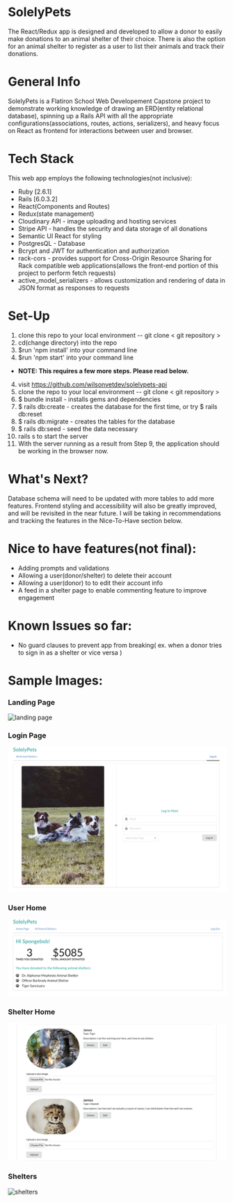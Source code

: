 # SolelyPets
The React/Redux app is designed and developed to allow a donor to easily make donations to an animal shelter of their choice. There is also the option for an animal shelter to register as a user to list their animals and track their donations.

# General Info
SolelyPets is a Flatiron School Web Developement Capstone project to demonstrate working knowledge of drawing an ERD(entity relational database), spinning up a Rails API with all the appropriate configurations(associations, routes, actions, serializers), and heavy focus on React as frontend for interactions between user and browser.

# Tech Stack
This web app employs the following technologies(not inclusive):

* Ruby [2.6.1]
* Rails [6.0.3.2]
* React(Components and Routes)
* Redux(state management)
* Cloudinary API - image uploading and hosting services
* Stripe API - handles the security and data storage of all donations
* Semantic UI React for styling
* PostgresQL - Database
* Bcrypt and JWT for authentication and authorization
* rack-cors - provides support for Cross-Origin Resource Sharing for Rack compatible web applications(allows the front-end portion of this project to perform fetch requests)
* active_model_serializers - allows customization and rendering of data in JSON format as responses to requests

# Set-Up
1. clone this repo to your local environment -- git clone < git repository >
2. cd(change directory) into the repo
3. $run 'npm install' into your command line
3. $run 'npm start' into your command line
* **NOTE: This requires a few more steps. Please read below.**
4. visit https://github.com/wilsonvetdev/solelypets-api
5. clone the repo to your local environment -- git clone < git repository >
6. $ bundle install - installs gems and dependencies
7. $ rails db:create - creates the database for the first time, or try $ rails db:reset
8. $ rails db:migrate - creates the tables for the database
9. $ rails db:seed - seed the data necessary
10. rails s to start the server
11. With the server running as a result from Step 9, the application should be working in the browser now.

# What's Next?

Database schema will need to be updated with more tables to add more features. Frontend styling and accessibility will also be greatly improved, and will be revisited in the near future. I will be taking in recommendations and tracking the features in the Nice-To-Have section below.

# Nice to have features(not final):

* Adding prompts and validations
* Allowing a user(donor/shelter) to delete their account
* Allowing a user(donor) to to edit their account info 
* A feed in a shelter page to enable commenting feature to improve engagement

# Known Issues so far:
* No guard clauses to prevent app from breaking( ex. when a donor tries to sign in as a shelter or vice versa )

# Sample Images: 

### Landing Page
![landing page](https://github.com/wilsonvetdev/solelypets-frontend/blob/main/landing.png)

### Login Page
![loging page](https://github.com/wilsonvetdev/solelypets-frontend/blob/main/login.png)

### User Home
![user home](https://github.com/wilsonvetdev/solelypets-frontend/blob/main/userHome.png)

### Shelter Home
![shelter home](https://github.com/wilsonvetdev/solelypets-frontend/blob/main/animalList.png)

### Shelters
![shelters](https://github.com/wilsonvetdev/solelypets-frontend/blob/main/shelters.png)
